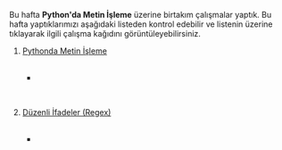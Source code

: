 <p>Bu hafta <b>Python'da Metin İşleme</b> üzerine birtakım çalışmalar yaptık. Bu hafta yaptıklarımızı aşağıdaki listeden kontrol edebilir ve listenin üzerine tıklayarak ilgili çalışma kağıdını görüntüleyebilirsiniz.</p>



<ol type="1">
<li><a href="https://github.com/melikeoguz/Metin-Madenciligi-Calisma-Kagitlari/blob/master/pages/Python'da%20Metin%20İşleme.ipynb">Pythonda Metin İşleme</a></li> </br>
  <ul type="square">
          <li></li>
  </ul>
                  
</br><li><a href="https://github.com/melikeoguz/Metin-Madenciligi-Calisma-Kagitlari/blob/master/pages/Düzenli%20İfadeler%20(Regex).ipynb">Düzenli İfadeler (Regex)</a></li> </br>
   <ul type="square">
  <li></li>
  
 </ul>
</ol>
